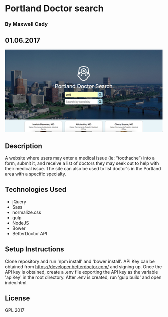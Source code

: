 # Portland Doctor search

### By Maxwell Cady

## 01.06.2017

![Screenshot](screenshot.png)

## Description
 A website where users may enter a medical issue (ie: “toothache”) into a form, submit it, and receive a list of doctors they may seek out to help with their medical issue. The site can also be used to list doctor's in the Portland area with a specific specialty.

## Technologies Used
* jQuery
* Sass
* normalize.css
* gulp
* NodeJS
* Bower
* BetterDoctor API

## Setup Instructions
Clone repository and run 'npm install' and 'bower install'. API Key can be obtained from https://developer.betterdoctor.com/ and signing up. Once the API key is obtained, create a .env file exporting the API key as the variable 'apiKey' in the root directory. After .env is created, run 'gulp build' and open index.html.

## License
GPL 2017
